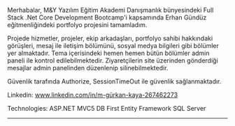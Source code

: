 Merhabalar,
M&Y Yazılım Eğitim Akademi Danışmanlık bünyesindeki Full Stack .Net Core Development Bootcamp'i kapsamında Erhan Gündüz eğitmenliğindeki portfolyo projesini tamamladım.


Projede hizmetler, projeler, ekip arkadaşları, portfolyo sahibi hakkındaki görüşleri, mesaj ile iletişim bölümünü, sosyal medya bilgileri gibi bölümler yer almaktadır. Tema içerisindeki hemen hemen bütün bölümler admin paneli ile kontrol edilebilmektedir. Ziyaretçilerin site üzerinden gönderdiği mesajlar admin panelinden düzenlenip silinebilmektedir.

Güvenlik tarafında Authorize, SessionTimeOut ile güvenlik sağlanmaktadır.

Linkedin: www.linkedin.com/in/m-gürkan-kaya-267462273

Technologies:
ASP.NET
MVC5
DB First
Entity Framework
SQL Server

-----------------------
